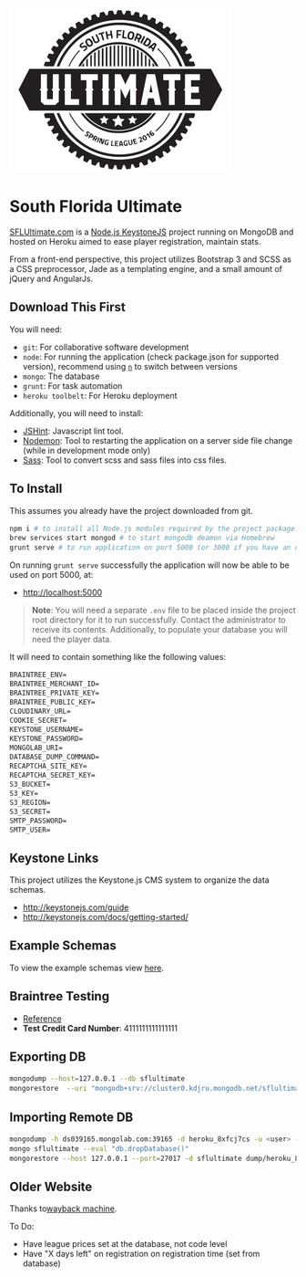 ![SFL Ultimate Logo](public/images/logo-circled.png)

# South Florida Ultimate

[SFLUltimate.com](http://sflultimate.com) is a [Node.js KeystoneJS](http://keystonejs.com/docs/getting-started/) project running on MongoDB and hosted on Heroku aimed to ease player registration, maintain stats.

From a front-end perspective, this project utilizes Bootstrap 3 and SCSS as a CSS preprocessor, Jade as a templating engine, and a small amount of jQuery and AngularJs.

## Download This First 

You will need:
- `git`: For collaborative software development
- `node`: For running the application (check package.json for supported version), recommend using [`n`](https://github.com/tj/n) to switch between versions
- `mongo`: The database
- `grunt`: For task automation
- `heroku toolbelt`: For Heroku deployment 

Additionally, you will need to install:
- [JSHint](http://jshint.com/install/): Javascript lint tool.
- [Nodemon](https://github.com/remy/nodemon): Tool to restarting the application on a server side file change (while in development mode only)
- [Sass](http://sass-lang.com/install): Tool to convert scss and sass files into css files.

## To Install

This assumes you already have the project downloaded from git.

```bash
npm i # to install all Node.js modules required by the project package.json
brew services start mongod # to start mongodb deamon via Homebrew
grunt serve # to run application on port 5000 (or 3000 if you have an older version).
```

On running `grunt serve` successfully the application will now be able to be used on port 5000, at:

- [http://localhost:5000](http://localhost:5000)

> **Note**: You will need a separate `.env` file to be placed inside the project root directory for it to run successfully.  Contact the administrator to receive its contents. Additionally, to populate your database you will need the player data.

It will need to contain something like the following values:

```
BRAINTREE_ENV=
BRAINTREE_MERCHANT_ID=
BRAINTREE_PRIVATE_KEY=
BRAINTREE_PUBLIC_KEY=
CLOUDINARY_URL=
COOKIE_SECRET=
KEYSTONE_USERNAME=
KEYSTONE_PASSWORD=
MONGOLAB_URI=
DATABASE_DUMP_COMMAND=
RECAPTCHA_SITE_KEY=
RECAPTCHA_SECRET_KEY=
S3_BUCKET=
S3_KEY=
S3_REGION=
S3_SECRET=
SMTP_PASSWORD=
SMTP_USER=
```


## Keystone Links

This project utilizes the Keystone.js CMS system to organize the data schemas.

- http://keystonejs.com/guide
- http://keystonejs.com/docs/getting-started/


## Example Schemas

To view the example schemas view [here](./models/Example-Schemas.md).

## Braintree Testing

- [Reference](https://developers.braintreepayments.com/reference/general/testing/node)
- **Test Credit Card Number**: 4111111111111111

## Exporting DB

```bash
mongodump --host=127.0.0.1 --db sflultimate
mongorestore  --uri "mongodb+srv://cluster0.kdjru.mongodb.net/sflultimate"  -u <user> -p <password> dump/sflultimate
```

## Importing Remote DB
```bash
mongodump -h ds039165.mongolab.com:39165 -d heroku_8xfcj7cs -u <user> -p <password>
mongo sflultimate --eval "db.dropDatabase()"
mongorestore --host 127.0.0.1 --port=27017 -d sflultimate dump/heroku_8xfcj7cs
```


## Older Website 

Thanks to[wayback machine](https://web.archive.org/web/20160110095115/http://sflultimate.com/).

To Do:

- Have league prices set at the database, not code level
- Have "X days left" on registration on registration time (set from database)
